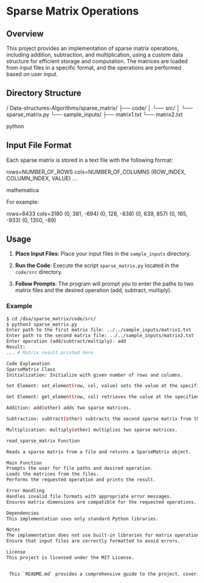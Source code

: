 
# Sparse Matrix Operations

## Overview

This project provides an implementation of sparse matrix operations, including addition, subtraction, and multiplication, using a custom data structure for efficient storage and computation. The matrices are loaded from input files in a specific format, and the operations are performed based on user input.

## Directory Structure

/  Data-structures-Algorithms/sparse_matrix/
├── code/
│ └── src/
│ └── sparse_matrix.py
└── sample_inputs/
├── matrix1.txt
└── matrix2.txt

python


## Input File Format

Each sparse matrix is stored in a text file with the following format:

rows=NUMBER_OF_ROWS
cols=NUMBER_OF_COLUMNS
(ROW_INDEX, COLUMN_INDEX, VALUE)
...

mathematica


For example:

rows=8433
cols=3180
(0, 381, -694)
(0, 128, -838)
(0, 639, 857)
(0, 165, -933)
(0, 1350, -89)

## Usage

1. **Place Input Files**: Place your input files in the `sample_inputs` directory.

2. **Run the Code**: Execute the script `sparse_matrix.py` located in the `code/src` directory.

3. **Follow Prompts**: The program will prompt you to enter the paths to two matrix files and the desired operation (add, subtract, multiply).

### Example

```bash
$ cd /dsa/sparse_matrix/code/src/
$ python3 sparse_matrix.py
Enter path to the first matrix file: ../../sample_inputs/matrix1.txt
Enter path to the second matrix file: ../../sample_inputs/matrix2.txt
Enter operation (add/subtract/multiply): add
Result:
... # Matrix result printed here

Code Explanation
SparseMatrix Class
Initialization: Initialize with given number of rows and columns.

Set Element: set_element(row, col, value) sets the value at the specified position.

Get Element: get_element(row, col) retrieves the value at the specified position.

Addition: add(other) adds two sparse matrices.

Subtraction: subtract(other) subtracts the second sparse matrix from the first.

Multiplication: multiply(other) multiplies two sparse matrices.

read_sparse_matrix Function

Reads a sparse matrix from a file and returns a SparseMatrix object.

Main Function
Prompts the user for file paths and desired operation.
Loads the matrices from the files.
Performs the requested operation and prints the result.

Error Handling
Handles invalid file formats with appropriate error messages.
Ensures matrix dimensions are compatible for the requested operations.

Dependencies
This implementation uses only standard Python libraries.

Notes
The implementation does not use built-in libraries for matrix operations to ensure custom handling of sparse matrices.
Ensure that input files are correctly formatted to avoid errors.

License
This project is licensed under the MIT License.


 This `README.md` provides a comprehensive guide to the project, covering the directory structure, input file format, usage instructions, code explanation, error handling, dependencies, and licensing information.





